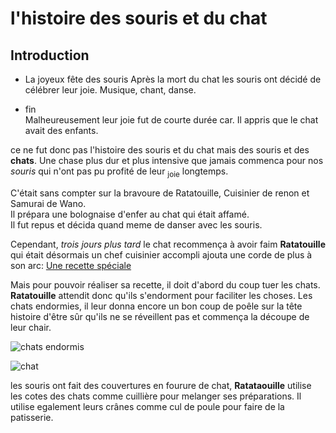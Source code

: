 # l'histoire des souris et du chat

## Introduction
+ La joyeux fête des souris
Après la mort du chat les souris ont décidé de célébrer leur joie. Musique, chant, danse.

+ fin  
 Malheureusement leur joie fut de courte durée car. Il appris que le chat avait des enfants.

ce ne fut donc pas l'histoire des souris et du chat mais des souris et des **chats**. Une chase plus dur et plus intensive que jamais commenca pour nos *souris* qui n'ont pas pu profité de leur <sub>joie</sub> longtemps.

C'était sans compter sur la bravoure de Ratatouille, Cuisinier de renon et Samurai de Wano.  
Il prépara une bolognaise d'enfer au chat qui était affamé.  
Il fut repus et décida quand meme de danser avec les souris.

Cependant, *trois jours plus tard* le chat recommença à avoir faim
**Ratatouille** qui était désormais un chef cuisinier accompli ajouta une corde de plus à son arc:
[Une recette spéciale](https://collections.forumgratuit.org/t4783-recette-du-chat-a-la-moutarde)

Mais pour pouvoir réaliser sa recette, il doit d'abord du coup tuer les chats. **Ratatouille** attendit donc qu'ils s'endorment pour faciliter les choses. Les chats endormies, il leur donna encore un bon coup de poêle sur la tête histoire d'être sûr qu'ils ne se réveillent pas et commença la découpe de leur chair.

![chats endormis](https://encrypted-tbn0.gstatic.com/images?q=tbn:ANd9GcR6sInDeI_Di31dr4iI4jEz9NLZudoy5wiHeg&usqp=CAU)

![chat](https://media0.giphy.com/media/jUKBVRKJwoB9fC8g8p/giphy.gif?cid=ecf05e479z0tv2ghf4qxnz4witr5t22qisu5tzubcgn06t2u&ep=v1_gifs_search&rid=giphy.gif&ct=g)

les souris ont fait des couvertures en fourure de chat, **Ratataouille** utilise les cotes des chats comme cuillière pour melanger ses préparations. Il utilise egalement leurs crânes comme cul de poule pour faire de la patisserie.
